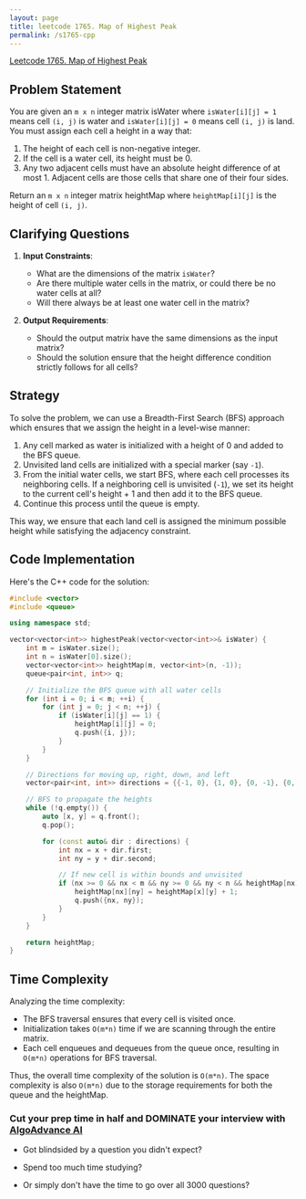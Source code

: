 ```yaml
---
layout: page
title: leetcode 1765. Map of Highest Peak
permalink: /s1765-cpp
---
```

[Leetcode 1765. Map of Highest Peak](https://algoadvance.github.io/algoadvance/l1765)
## Problem Statement

You are given an `m x n` integer matrix isWater where `isWater[i][j] = 1` means cell `(i, j)` is water and `isWater[i][j] = 0` means cell `(i, j)` is land. You must assign each cell a height in a way that:

1. The height of each cell is non-negative integer.
2. If the cell is a water cell, its height must be 0.
3. Any two adjacent cells must have an absolute height difference of at most 1. Adjacent cells are those cells that share one of their four sides.

Return an `m x n` integer matrix heightMap where `heightMap[i][j]` is the height of cell `(i, j)`.

## Clarifying Questions

1. **Input Constraints**:
   - What are the dimensions of the matrix `isWater`?
   - Are there multiple water cells in the matrix, or could there be no water cells at all?
   - Will there always be at least one water cell in the matrix?

2. **Output Requirements**:
   - Should the output matrix have the same dimensions as the input matrix?
   - Should the solution ensure that the height difference condition strictly follows for all cells?

## Strategy

To solve the problem, we can use a Breadth-First Search (BFS) approach which ensures that we assign the height in a level-wise manner:
1. Any cell marked as water is initialized with a height of 0 and added to the BFS queue.
2. Unvisited land cells are initialized with a special marker (say `-1`).
3. From the initial water cells, we start BFS, where each cell processes its neighboring cells. If a neighboring cell is unvisited (`-1`), we set its height to the current cell's height + 1 and then add it to the BFS queue.
4. Continue this process until the queue is empty.

This way, we ensure that each land cell is assigned the minimum possible height while satisfying the adjacency constraint.

## Code Implementation

Here's the C++ code for the solution:

```cpp
#include <vector>
#include <queue>

using namespace std;

vector<vector<int>> highestPeak(vector<vector<int>>& isWater) {
    int m = isWater.size();
    int n = isWater[0].size();
    vector<vector<int>> heightMap(m, vector<int>(n, -1));
    queue<pair<int, int>> q;

    // Initialize the BFS queue with all water cells
    for (int i = 0; i < m; ++i) {
        for (int j = 0; j < n; ++j) {
            if (isWater[i][j] == 1) {
                heightMap[i][j] = 0;
                q.push({i, j});
            }
        }
    }

    // Directions for moving up, right, down, and left
    vector<pair<int, int>> directions = {{-1, 0}, {1, 0}, {0, -1}, {0, 1}};

    // BFS to propagate the heights
    while (!q.empty()) {
        auto [x, y] = q.front();
        q.pop();

        for (const auto& dir : directions) {
            int nx = x + dir.first;
            int ny = y + dir.second;

            // If new cell is within bounds and unvisited
            if (nx >= 0 && nx < m && ny >= 0 && ny < n && heightMap[nx][ny] == -1) {
                heightMap[nx][ny] = heightMap[x][y] + 1;
                q.push({nx, ny});
            }
        }
    }

    return heightMap;
}
```

## Time Complexity

Analyzing the time complexity:
- The BFS traversal ensures that every cell is visited once.
- Initialization takes `O(m*n)` time if we are scanning through the entire matrix.
- Each cell enqueues and dequeues from the queue once, resulting in `O(m*n)` operations for BFS traversal.

Thus, the overall time complexity of the solution is `O(m*n)`. The space complexity is also `O(m*n)` due to the storage requirements for both the queue and the heightMap.


### Cut your prep time in half and DOMINATE your interview with [AlgoAdvance AI](https://algoAdvance.com)

- Got blindsided by a question you didn't expect?

- Spend too much time studying?

- Or simply don't have the time to go over all 3000 questions?

